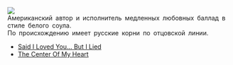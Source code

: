 ![](/songs/mno/Michael%20Bolton/michael_bolton.jpg)  
Американский автор и исполнитель медленных любовных баллад в стиле белого соула.  
По происхождению имеет русские корни по отцовской линии.

* [Said I Loved You... But I Lied](/songs/mno/Michael%20Bolton/Said%20I%20Loved%20You...%20But%20I%20Lied)
* [The Center Of My Heart](/songs/mno/Michael%20Bolton/The%20Center%20Of%20My%20Heart)